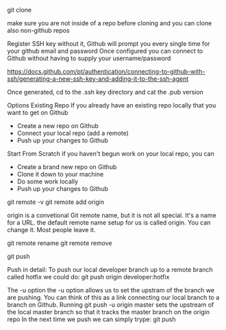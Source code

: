 git clone <url>

make sure you are not inside of a repo before cloning and you can clone also non-github repos

Register SSH key
without it, Github will prompt you every single time for your github email and password
Once configured you can connect to Github without having to supply your username/password

https://docs.github.com/pt/authentication/connecting-to-github-with-ssh/generating-a-new-ssh-key-and-adding-it-to-the-ssh-agent

Once generated, cd to the .ssh key directory and cat the .pub version

Options
Existing Repo
If you already have an existing repo locally that you want to get on Github
- Create a new repo on Github
- Connect your local repo (add a remote)
- Push up your changes to Github

Start From Scratch
if you haven't begun work on your local repo, you can
- Create a brand new repo on Github
- Clone it down to your machine
- Do some work locally
- Push up your changes to Github

git remote -v
git remote add origin <url>

origin is a convetional Git remote name, but it is not all special. It's a name for a URL. the default remote name setup for us is called origin. You can change it. Most people leave it.

git remote rename <old> <new>
git remote remove <name>

git push <remote> <branch>

Push in detail:
To push our local developer branch up to a remote branch called hotfix we could do:
git push origin developer:hotfix

The -u option
the -u option allows us to set the upstram of the branch we are pushing. You can think of this as a link connecting our local branch to a branch on Github.
Running git push -u origin master sets the upstream of the local master branch so that it tracks the master branch on the origin repo
In the next time we push we can simply trype:
git push